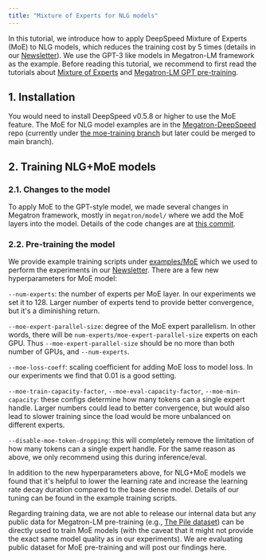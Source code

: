```yaml
---
title: "Mixture of Experts for NLG models"
---
```


In this tutorial, we introduce how to apply DeepSpeed Mixture of Experts (MoE) to NLG models, which reduces the training cost by 5 times (details in our [Newsletter](https://www.deepspeed.ai/news/2021/12/09/deepspeed-moe-nlg.html)). We use the GPT-3 like models in Megatron-LM framework as the example. Before reading this tutorial, we recommend to first read the tutorials about [Mixture of Experts](/tutorials/mixture-of-experts/) and [Megatron-LM GPT pre-training](/tutorials/megatron/).

## 1. Installation

You would need to install DeepSpeed v0.5.8 or higher to use the MoE feature. The MoE for NLG model examples are in the [Megatron-DeepSpeed](https://github.com/microsoft/Megatron-DeepSpeed) repo (currently under [the moe-training branch](https://github.com/microsoft/Megatron-DeepSpeed/tree/moe-training) but later could be merged to main branch).

## 2. Training NLG+MoE models

### 2.1. Changes to the model
To apply MoE to the GPT-style model, we made several changes in Megatron framework, mostly in `megatron/model/` where we add the MoE layers into the model. Details of the code changes are at [this commit](https://github.com/microsoft/Megatron-DeepSpeed/commit/3c666e85b46ab26ef2dfadfdf7a18d186887856b).

### 2.2. Pre-training the model
We provide example training scripts under [examples/MoE](https://github.com/microsoft/Megatron-DeepSpeed/tree/moe-training/examples/MoE) which we used to perform the experiments in our [Newsletter](https://www.deepspeed.ai/news/2021/12/09/deepspeed-moe-nlg.html). There are a few new hyperparameters for MoE model:

`--num-experts`: the number of experts per MoE layer. In our experiments we set it to 128. Larger number of experts tend to provide better convergence, but it's a diminishing return.

`--moe-expert-parallel-size`: degree of the MoE expert parallelism. In other words, there will be `num-experts/moe-expert-parallel-size` experts on each GPU. Thus `--moe-expert-parallel-size` should be no more than both number of GPUs, and `--num-experts`.

`--moe-loss-coeff`: scaling coefficient for adding MoE loss to model loss. In our experiments we find that 0.01 is a good setting.

`--moe-train-capacity-factor`, `--moe-eval-capacity-factor`, `--moe-min-capacity`: these configs determine how many tokens can a single expert handle. Larger numbers could lead to better convergence, but would also lead to slower training since the load would be more unbalanced on different experts.

`--disable-moe-token-dropping`: this will completely remove the limitation of how many tokens can a single expert handle. For the same reason as above, we only recommend using this during inference/eval.

In addition to the new hyperparameters above, for NLG+MoE models we found that it's helpful to lower the learning rate and increase the learning rate decay duration compared to the base dense model. Details of our tuning can be found in the example training scripts.

Regarding training data, we are not able to release our internal data but any public data for Megatron-LM pre-training (e.g., [The Pile dataset](https://the-eye.eu/public/AI/pile_neox/)) can be directly used to train MoE models (with the caveat that it might not provide the exact same model quality as in our experiments). We are evaluating public dataset for MoE pre-training and will post our findings here.
